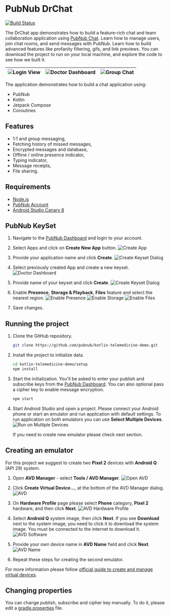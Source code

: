 # PubNub DrChat

[![Build Status](https://travis-ci.com/pubnub/kotlin-telemedicine-demo.svg?branch=master)](https://travis-ci.com/pubnub/kotlin-telemedicine-demo)

The DrChat app demonstrates how to build a feature-rich chat and team collaboration application
using [PubNub Chat](https://www.pubnub.com/docs/chat/quickstart). Learn how to manage users, join
chat rooms, and send messages with PubNub. Learn how to build advanced features like profanity
filtering, gifs, and link previews. You can download the project to run on your local machine, and
explore the code to see how we built it.



![Login View](screenshot/login.png) | ![Doctor Dashboard](screenshot/cases.png) | ![Group Chat](screenshot/group-chat.png) |
--- | ---- | ---- |

The application demonstrates how to build a chat application using:

- PubNub
- Kotlin
- Jetpack Compose
- Coroutines

## Features

- 1:1 and group messaging,
- Fetching history of missed messages,
- Encrypted messages and database,
- Offline / online presence indicator,
- Typing indicator,
- Message receipts,
- File sharing.


## Requirements

- [Node.js](https://nodejs.org/en/)
- [PubNub Account](https://dashboard.pubnub.com/)
- [Android Studio Canary 8](https://developer.android.com/studio/preview)

## PubNub KeySet 

1. Navigate to the [PubNub Dashboard](https://dashboard.pubnub.com/) and login to your account. 

1. Select Apps and click on **Create New App** button. 
![Create App](screenshot/keyset-create_new_app.png)

1. Provide your application name and click **Create**.
![Create Keyset Dialog](screenshot/keyset-create_new_app_dialog.png)

1. Select previously created App and create a new keyset.
![Doctor Dashboard](screenshot/keyset-create_new_keyset.png)

1. Provide name of your keyset and click **Create**.
![Create Keyset Dialog](screenshot/keyset-create_new_keyset_dialog.png)

1. Enable **Presence**, **Storage & Playback**, **Files** feature and select the nearest region.
![Enable Presence](screenshot/keyset-presence.png)
![Enable Storage](screenshot/keyset-storage.png)
![Enable Files](screenshot/keyset-files.png)

1. Save changes.

## Running the project

1. Clone the GitHub repository.

    ```bash
    git clone https://github.com/pubnub/kotlin-telemedicine-demo.git
    ```

1. Install the project to initialize data.

    ```bash
    cd kotlin-telemedicine-demo/setup
    npm install
    ```

1. Start the initialization. You'll be asked to enter your publish and subscribe keys from
   the [PubNub Dashboard](https://dashboard.pubnub.com/). You can also optional pass a cipher key 
   to enable message encryption.

    ```bash
    npm start
    ```

1. Start Android Studio and open a project. Please connect your Android phone or start an emulator
   and run application with default settings. To run application on both emulators you can use 
   **Select Multiple Devices**.
   ![Run on Multiple Devices](screenshot/as-run_multiple_devices.png)
   
   If you need to create new emulator please check next section.


## Creating an emulator

For this project we suggest to create two **Pixel 2** devices with **Android Q** (API 29) system.

1. Open **AVD Manager** - select **Tools / AVD Manager**.
   ![Open AVD](screenshot/avd-open.png)
   
1. Click **Create Virtual Device…**, at the bottom of the AVD Manager dialog.
   ![AVD](screenshot/avd-dialog.png)

1. On **Hardware Profile** page please select **Phone** category, **Pixel 2** hardware, and then 
   click **Next**.
   ![AVD Hardware Profile](screenshot/avd-hardware.png)

1. Select **Android Q** system image, then click **Next**. If you see **Download** next to the 
   system image, you need to click it to download the system image. You must be connected to the 
   internet to download it.
   ![AVD Software](screenshot/avd-software.png)

1. Provide your own device name in **AVD Name** field and click **Next**.
   ![AVD Name](screenshot/avd-name.png)

1. Repeat these steps for creating the second emulator.

For more information please follow [official guide to create and manage virtual devices](https://developer.android.com/studio/run/managing-avds).


## Changing properties

You can change publish, subscribe and cipher key manually. To do it, please edit a [gradle.properties](./gradle.properties) 
file.
